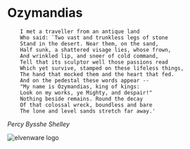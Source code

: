 # Ozymandias

```
    I met a traveller from an antique land
    Who said: `Two vast and trunkless legs of stone
    Stand in the desert. Near them, on the sand,
    Half sunk, a shattered visage lies, whose frown,
    And wrinkled lip, and sneer of cold command,
    Tell that its sculptor well those passions read
    Which yet survive, stamped on these lifeless things,
    The hand that mocked them and the heart that fed.
    And on the pedestal these words appear --
    "My name is Ozymandias, king of kings:
    Look on my works, ye Mighty, and despair!"
    Nothing beside remains. Round the decay
    Of that colossal wreck, boundless and bare
    The lone and level sands stretch far away.' 
``` 
*Percy Bysshe Shelley*

![elvenware logo](http://www.ccalvert.net/charlie/images/elvenwarelogo.png) 